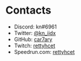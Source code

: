 # Contacts

- Discord: kn#6961
- Twitter: [@kn_iidx](https://twitter.com/kn_iidx)
- GitHub: [car7ary](https://github.com/car7ary)
- Twitch: [rettyhcet](https://twitch.tv/rettyhcet)
- Speedrun.com: [rettyhcet](https://speedrun.com/rettyhcet)

